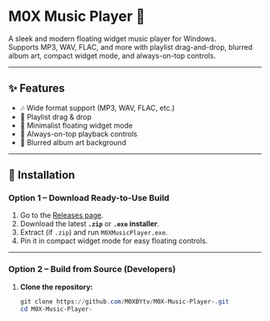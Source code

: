 # M0X Music Player 🎵

A sleek and modern floating widget music player for Windows.  
Supports MP3, WAV, FLAC, and more with playlist drag-and-drop, blurred album art, compact widget mode, and always-on-top controls.

---

## ✨ Features
- 🎶 Wide format support (MP3, WAV, FLAC, etc.)  
- 📂 Playlist drag & drop  
- 🎨 Minimalist floating widget mode  
- 📌 Always-on-top playback controls  
- 🌌 Blurred album art background  

---

## 🚀 Installation

### Option 1 – Download Ready-to-Use Build
1. Go to the [Releases page](https://github.com/M0XBYtv/M0X-Music-Player-/releases).  
2. Download the latest **`.zip`** or **`.exe` installer**.  
3. Extract (if `.zip`) and run `M0XMusicPlayer.exe`.  
4. Pin it in compact widget mode for easy floating controls.

---

### Option 2 – Build from Source (Developers)
1. **Clone the repository:**
   ```powershell
   git clone https://github.com/M0XBYtv/M0X-Music-Player-.git
   cd M0X-Music-Player-
